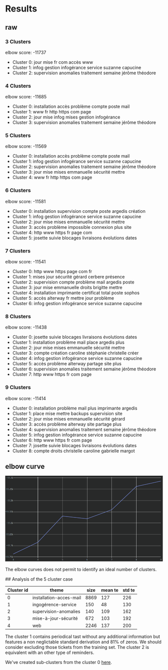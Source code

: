 # Results

## raw

### 3 Clusters

elbow score: -11737

- Cluster 0: jour mise fr com accès www
- Cluster 1: infog gestion infogérance service suzanne capucine
- Cluster 2: supervision anomalies traitement semaine jérôme théodore

### 4 Clusters

elbow score: -11685

- Cluster 0: installation accès problème compte poste mail
- Cluster 1: www fr http https com page
- Cluster 2: jour mise infog mises gestion infogérance
- Cluster 3: supervision anomalies traitement semaine jérôme théodore

### 5 Clusters

elbow score: -11569

- Cluster 0: installation accès problème compte poste mail
- Cluster 1: infog gestion infogérance service suzanne capucine
- Cluster 2: supervision anomalies traitement semaine jérôme théodore
- Cluster 3: jour mise mises emmanuelle sécurité mettre
- Cluster 4: www fr http https com page

### 6 Clusters

elbow score: -11581

- Cluster 0: installation supervision compte poste argedis création
- Cluster 1: infog gestion infogérance service suzanne capucine
- Cluster 2: jour mise mises emmanuelle sécurité mettre
- Cluster 3: accès problème impossible connexion plus site
- Cluster 4: http www https fr page com
- Cluster 5: josette suivie blocages livraisons évolutions dates

### 7 Clusters

elbow score: -11541

- Cluster 0: http www https page com fr
- Cluster 1: mises jour sécurité gérard cerbere présence
- Cluster 2: supervision compte problème mail argedis poste
- Cluster 3: jour mise emmanuelle droits brigitte mettre
- Cluster 4: installation imprimante certificat total poste sophos
- Cluster 5: accès alterway fr mettre jour problème
- Cluster 6: infog gestion infogérance service suzanne capucine

### 8 Clusters

elbow score: -11438

- Cluster 0: josette suivie blocages livraisons évolutions dates
- Cluster 1: installation problème mail place argedis plus
- Cluster 2: jour mise mises emmanuelle sécurité mettre
- Cluster 3: compte création caroline stéphanie christelle créer
- Cluster 4: infog gestion infogérance service suzanne capucine
- Cluster 5: accès problème alterway partage site plus
- Cluster 6: supervision anomalies traitement semaine jérôme théodore
- Cluster 7: http www https fr com page

### 9 Clusters

elbow score: -11414

- Cluster 0: installation problème mail plus imprimante argedis
- Cluster 1: place mise mettre backups supervision site
- Cluster 2: jour mise mises emmanuelle sécurité gérard
- Cluster 3: accès problème alterway site partage plus
- Cluster 4: supervision anomalies traitement semaine jérôme théodore
- Cluster 5: infog gestion infogérance service suzanne capucine
- Cluster 6: http www https fr com page
- Cluster 7: josette suivie blocages livraisons évolutions dates
- Cluster 8: compte droits christelle caroline gabrielle margot

## elbow curve

![elbow_curve.png](elbow_curve.png)

The elbow curves does not permit to identify an ideal number of clusters.

## Analysis of the 5 cluster case

| Cluster id | theme                                | size | mean te | std te |
|------------|--------------------------------------|------|---------|--------|
| 0          | installation-acces-mail              | 8869 | 127     | 226    |
| 1          | ingogérence-service                  | 150  | 48      | 130    |
| 2          | supervision-anomalies                | 140  | 109     | 162    |
| 3          | mise-à-jour-sécurité                 | 672  | 103     | 192    |
| 4          | web                                  | 2246 | 137     | 200    |

The cluster 1 contains periodical tast without any additional information but features a non neglictable standard derivation and 81% of zeros. We should consider excluding those tickets from the training set. The cluster 2 is equivalent with an other type of reminders.

We've created sub-clusters from the cluster 0 [here](RESULTS_0.md).
